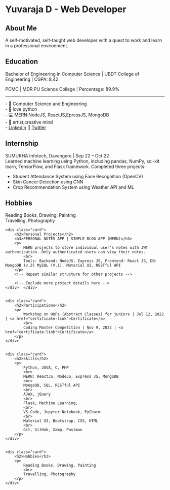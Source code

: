 <!DOCTYPE html>
<html>
<head>
   
  
</head>
<body>
    <div class="header">
        <h1>Yuvaraja D - Web Developer</h1>
    </div>
    <div class="container">
        <div class="card">
            <h2>About Me</h2>
            <p>
                A self-motivated, self-taught web developer with a quest to work and learn in a professional environment.
            </p>
        </div>
        <div class="card">
            <h2>Education</h2>
            <p>
                Bachelor of Engineering in Computer Science | UBDT College of Engineering | CGPA: 8.42
            </p>
            <p>
                PCMC | MDR PU Science College | Percentage: 89.9%
            </p>
        </div>
        <!-- Add more cards for Internship, Projects, Participations, Skills, Hobbies, etc. -->
    </div>
   <hr>
- 🌱 Computer Science and Engineering <br>
- 🐍 love python<br>
- 💻 MERN:NodeJS, ReactJS,EpressJS, MongoDB<br>
- 🎨 artist,creative mind<br>
- <a href="https://www.linkedin.com/in/yuvaraja-d/" >LinkedIn</a> || <a href="https://twitter.com/Yuvaraj_D_" > Twitter </a>


<div class="container">
    <div class="card">
        <h2>Internship</h2>
        <p>
            SUMUKHA Infotech, Davangere | Sep 22 – Oct 22
            <br>
            Learned machine learning using Python, including pandas, NumPy, sci-kit learn, TensorFlow, and Flask framework. Completed three projects:
        </p>
        <ul>
            <li>Student Attendance System using Face Recognition (OpenCV)</li>
            <li>Skin Cancer Detection using CNN</li>
            <li>Crop Recommendation System using Weather API and ML</li>
        </ul>
    </div>
    <div class="card">
        <h2>Hobbies</h2>
        <p>
            Reading Books, Drawing, Painting
            <br>
            Travelling, Photography
        </p>
    </div>


    <div class="card">
        <h2>Personal Projects</h2>
        <h3>PERSONAL NOTES APP | SIMPLE BLOG APP (MERN)</h3>
        <p>
            MERN projects to store individual user's notes with JWT authentication. Only authenticated users can view their notes.
            <br>
            Tools: Backend: NodeJS, Express JS, Frontend: React JS, DB: MongoDB (v.2) MySQL (V.1), Material UI, RESTful API
        </p>
        <!-- Repeat similar structure for other projects -->

        <!-- Include more project details here -->
    </div>  </div>

  
    <div class="card">
        <h2>Participations</h2>
        <p>
            Workshop on OOPs (Abstract Classes) for juniors | Jul 12, 2022 | <a href="certificate-link">Certificate</a>
            <br>
            Coding Master Competition | Nov 9, 2022 | <a href="certificate-link">Certificate</a>
        </p>
    </div>

   
    <div class="card">
        <h2>Skills</h2>
        <p>
            Python, JAVA, C, PHP
            <br>
            MERN: ReactJS, NodeJS, Express JS, MongoDB
            <br>
            MongoDB, SQL, RESTful API
            <br>
            AJAX, jQuery
            <br>
            Flask, Machine Learning,
            <br>
            VS Code, Jupyter Notebook, PyCharm
            <br>
            Material UI, Bootstrap, CSS, HTML
            <br>
            Git, GitHub, Xamp, Postman
        </p>
    </div>

   
    <div class="card">
        <h2>Hobbies</h2>
        <p>
            Reading Books, Drawing, Painting
            <br>
            Travelling, Photography
        </p>
    </div>
</div>



</body>
</html>
